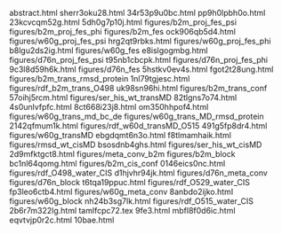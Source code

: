 abstract.html
sherr3oku28.html
34r53p9u0bc.html
pp9h0lpbh0o.html
23kcvcqm52g.html
5dh0g7p10j.html
figures/b2m_proj_fes_psi
figures/b2m_proj_fes_phi
figures/b2m_fes
ock906qb5d4.html
figures/w60g_proj_fes_psi
hrg2qt9rbks.html
figures/w60g_proj_fes_phi
b8lgu2ds2ig.html
figures/w60g_fes
e8islgogmbg.html
figures/d76n_proj_fes_psi
t95nb1cbcpk.html
figures/d76n_proj_fes_phi
9c3l8d59h6k.html
figures/d76n_fes
5hstkv0ev4s.html
fgot2t28ung.html
figures/b2m_trans_rmsd_protein
1nl79tgjesc.html
figures/rdf_b2m_trans_O498
uk98sn96hi.html
figures/b2m_trans_conf
57oihj5rcm.html
figures/ser_his_wt_transMD
82tlgns7o74.html
4s0unlvfpfc.html
8ct668i23j8.html
om350hhpof4.html
figures/w60g_trans_md_bc_de
figures/w60g_trans_MD_rmsd_protein
2142qfmum1k.html
figures/rdf_w60d_transMD_O515
491g5fp8dr4.html
figures/w60g_transMD
ebgdqmt6n3o.html
f8tlmamhaik.html
figures/rmsd_wt_cisMD
bsosdnb4ghs.html
figures/ser_his_wt_cisMD
2d9mfktgct8.html
figures/meta_conv_b2m
figures/b2m_block
bc1nl64qomg.html
figures/b2m_cis_conf
0146eics0nc.html
figures/rdf_O498_water_CIS
d1hjvhr94jk.html
figures/d76n_meta_conv
figures/d76n_block
t6tqa19ppuc.html
figures/rdf_O529_water_CIS
fp3leo6ctb4.html
figures/w60g_meta_conv
8anbdo2ijko.html
figures/w60g_block
nh24b3sg7lk.html
figures/rdf_O515_water_CIS
2b6r7m322lg.html
tamlfcpc72.tex
9fe3.html
mbfl8f0d6ic.html
eqvtvjp0r2c.html
10bae.html